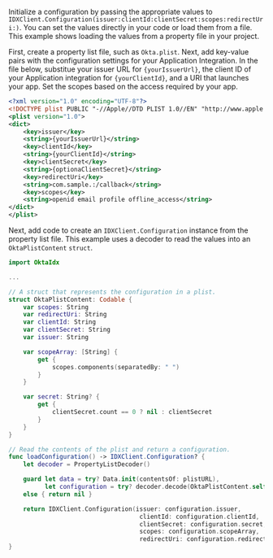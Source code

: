 Initialize a configuration by passing the appropriate values to
`IDXClient.Configuration(issuer:clientId:clientSecret:scopes:redirectUri:)`.  You can set
the values directly in your code or load them from a file. This example shows loading the
values from a property file in your project.

First, create a property list file, such as `Okta.plist`. Next, add key-value pairs with
the configuration settings for your Application Integration. In the file below, substitue
your issuer URL for `{yourIssuerUrl}`, the client ID of your Application integration for
`{yourClientId}`, and a URI that launches your app. Set the scopes based on the access
required by your app.

```xml
<?xml version="1.0" encoding="UTF-8"?>
<!DOCTYPE plist PUBLIC "-//Apple//DTD PLIST 1.0//EN" "http://www.apple.com/DTDs/PropertyList-1.0.dtd">
<plist version="1.0">
<dict>
    <key>issuer</key>
    <string>{yourIssuerUrl}</string>
    <key>clientId</key>
    <string>{yourClientId}</string>
    <key>clientSecret</key>
    <string>{optionaClientSecret}</string>
    <key>redirectUri</key>
    <string>com.sample.:/callback</string>
    <key>scopes</key>
    <string>openid email profile offline_access</string>
</dict>
</plist>
```

Next, add code to create an `IDXClient.Configuration` instance from the property list file. This example uses a decoder to read the values into an `OktaPlistContent` `struct`.

```swift
import OktaIdx

...

// A struct that represents the configuration in a plist.
struct OktaPlistContent: Codable {
    var scopes: String
    var redirectUri: String
    var clientId: String
    var clientSecret: String
    var issuer: String

    var scopeArray: [String] {
        get {
            scopes.components(separatedBy: " ")
        }
    }

    var secret: String? {
        get {
            clientSecret.count == 0 ? nil : clientSecret
        }
    }
}

// Read the contents of the plist and return a configuration.
func loadConfiguration() -> IDXClient.Configuration? {
    let decoder = PropertyListDecoder()

    guard let data = try? Data.init(contentsOf: plistURL),
          let configuration = try? decoder.decode(OktaPlistContent.self, from: data)
    else { return nil }

    return IDXClient.Configuration(issuer: configuration.issuer,
                                    clientId: configuration.clientId,
                                    clientSecret: configuration.secret,
                                    scopes: configuration.scopeArray,
                                    redirectUri: configuration.redirectUri)
}

```
